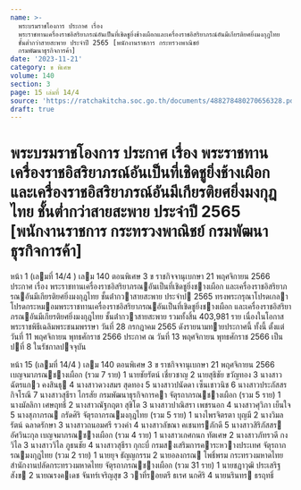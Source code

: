```yaml
---
name: >-
  พระบรมราชโองการ ประกาศ เรื่อง
  พระราชทานเครื่องราชอิสริยาภรณ์อันเป็นที่เชิดชูยิ่งช้างเผือกและเครื่องราชอิสริยาภรณ์อันมีเกียรติยศยิ่งมงกุฎไทย
  ชั้นต่ำกว่าสายสะพาย ประจำปี 2565 [พนักงานราชการ กระทรวงพาณิชย์
  กรมพัฒนาธุรกิจการค้า]
date: '2023-11-21'
category: ข พิเศษ
volume: 140
section: 3
page: 15 เล่มที่ 14/4
source: 'https://ratchakitcha.soc.go.th/documents/488278480270656328.pdf'
draft: true
---
```


# พระบรมราชโองการ ประกาศ เรื่อง พระราชทานเครื่องราชอิสริยาภรณ์อันเป็นที่เชิดชูยิ่งช้างเผือกและเครื่องราชอิสริยาภรณ์อันมีเกียรติยศยิ่งมงกุฎไทย ชั้นต่ำกว่าสายสะพาย ประจำปี 2565 [พนักงานราชการ กระทรวงพาณิชย์ กรมพัฒนาธุรกิจการค้า]

หน้า 1 (เลมที่ 14/4 ) เลม 140 ตอนพิเศษ 3 ข ราชกิจจานุเบกษา 21 พฤศจิกายน 2566 ประกาศ เรื่อง พระราชทานเครื่องราชอิสริยาภรณอันเป็นที่เชิดชูยิ่งชางเผือก และเครื่องราชอิสริยาภรณอันมีเกียรติยศยิ่งมงกุฎไทย ชั้นต่ํากวาสายสะพาย ประจําป 2565 ทรงพระกรุณาโปรดเกลาโปรดกระหมอมพระราชทานเครื่องราชอิสริยาภรณอันเป็นที่เชิดชูยิ่งชางเผือก และเครื่องราชอิสริยาภรณอันมีเกียรติยศยิ่งมงกุฎไทย ชั้นต่ํากวาสายสะพาย รวมทั้งสิ้น 403,981 ราย เนื่องในโอกาสพระราชพิธีเฉลิมพระชนมพรรษา วันที่ 28 กรกฎาคม 2565 ดังรายนามทายประกาศนี้ ทั้งนี้ ตั้งแต่วันที่ 11 พฤศจิกายน พุทธศักราช 2566 ประกาศ ณ วันที่ 13 พฤศจิกายน พุทธศักราช 2566 เป็นปที่ 8 ในรัชกาลปจจุบัน

หน้า 15 (เลมที่ 14/4 ) เลม 140 ตอนพิเศษ 3 ข ราชกิจจานุเบกษา 21 พฤศจิกายน 2566 เบญจมาภรณชางเผือก (รวม 7 ราย) 1 นายชัยรัตน์ เชี่ยวชาญ 2 นายสุธิชัย ขวัญทอง 3 นางสาวฉัตรแกว คงสินธุ 4 นางสาวดวงสมร สุดทอง 5 นางสาวปนัดดา เซ็นเชาวนิช 6 นางสาวประภัสสร กิจโรณี 7 นางสาวสุธีรา ไกรสัย กรมพัฒนาธุรกิจการคา จัตุรถาภรณชางเผือก (รวม 5 ราย) 1 นางมัลลิกา เศษฤทธิ์ 2 นางสาวณัฐกฤตา สุขิโต 3 นางสาวปาณิสรา เพชรนอก 4 นางสาวศุวิภา เย็นใจ 5 นางสุภาภรณ กรัดศิริ จัตุรถาภรณมงกุฎไทย (รวม 5 ราย) 1 นางไพรจิตรตา บุญมี 2 นางวิมลรัตน์ ฉลาดรักษา 3 นางสาวถนอมศรี รวงคํา 4 นางสาวลัขณา คเชนทรภักดี 5 นางสาวสิริภัสสร อัศวินะกุล เบญจมาภรณชางเผือก (รวม 4 ราย) 1 นางสาวเกศกนก ทัตเศษ 2 นางสาวภัทรวดี กงวิไล 3 นางสาววิไล ภูธนชัย 4 นางสาวสุธีรา กุกะบี่ กรมสงเสริมการคาระหวางประเทศ จัตุรถาภรณมงกุฎไทย (รวม 2 ราย) 1 นายยุจ ธัญญกรรม 2 นายอลงกรณ โพธิ์พรม กระทรวงมหาดไทย สํานักงานปลัดกระทรวงมหาดไทย จัตุรถาภรณชางเผือก (รวม 31 ราย) 1 นายชฏาวุฒิ ประเสริฐสังข 2 นายณรงคเดช จันทร์เจริญสุข 3 วาที่รอยตรี ธเรศ นกศิริ 4 นายนรินทร ธรฤทธิ์
